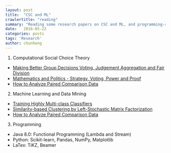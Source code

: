 ```yaml
---
layout: post
title:  "CSC and ML"
crawlertitle: "reading"
summary: "Reading some research papers on CSC and ML, and programming-related materials"
date:   2016-05-22
categories: posts
tags: 'Research'
author: chunheng
---
```


1. Computational Social Choice Theory
  - <a href="https://www.coursetalk.com/providers/coursera/courses/making-better-group-decisions-voting-judgement-aggregation-and-fair-division">Making Better Group Decisions Voting, Judgement Aggregation and Fair Division</a>
  - <a href="http://www.amazon.com/exec/obidos/ISBN%3D0387943919/ericstreasuretroA/">Mathematics and Politics - Strategy, Voting, Power and Proof</a>
  - <a href="http://www.mayagupta.org/publications/PairedComparisonTutorialTsukidaGuptaUWTechReport2011.pdf">How to Analyze Paired Comparison Data</a>
2. Machine Learning and Data Mining
  - <a href="http://mayagupta.org/publications/gupta14a.pdf">Training Highly Multi-class Classifiers</a>
  - <a href="http://mayagupta.org/publications/AroraJMLR2013.pdf">Similarity-based Clustering by Left-Stochastic Matrix Factorization</a>
  - <a href="http://www.mayagupta.org/publications/PairedComparisonTutorialTsukidaGuptaUWTechReport2011.pdf">How to Analyze Paired Comparison Data</a>
3. Programming
  - Java 8.0: Functional Programming (Lambda and Stream)
  - Python: Scikit-learn, Pandas, NumPy, Matplotlib
  - LaTex: TiKZ, Beamer
